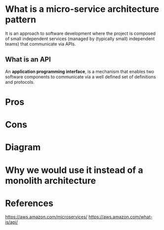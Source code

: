 # What is a micro-service architecture pattern

It is an approach to software development where the project is composed of small independent services (managed by (typically small) independent teams) that communicate via APIs.

## What is an API

An **application programming interface**, is a mechanism that enables two software components to communicate via a well defined set of definitions and protocols.




# Pros

# Cons

# Diagram

# Why we would use it instead of a monolith architecture

# References
https://aws.amazon.com/microservices/
https://aws.amazon.com/what-is/api/
